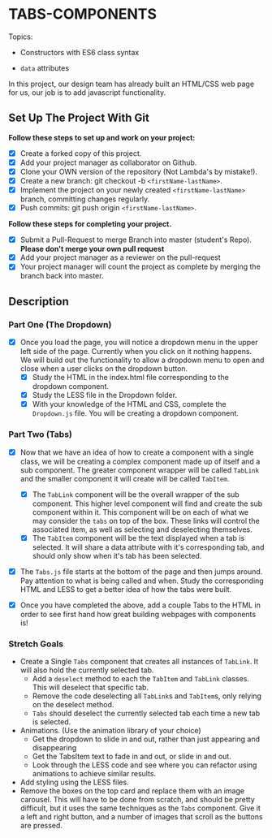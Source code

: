 # TABS-COMPONENTS

Topics:

* Constructors with ES6 class syntax

* `data` attributes

In this project, our design team has already built an HTML/CSS web page for us, our job is to add javascript functionality.

## Set Up The Project With Git

**Follow these steps to set up and work on your project:**

* [x] Create a forked copy of this project.
* [x] Add your project manager as collaborator on Github.
* [x] Clone your OWN version of the repository (Not Lambda's by mistake!).
* [x] Create a new branch: git checkout -b `<firstName-lastName>`.
* [x] Implement the project on your newly created `<firstName-lastName>` branch, committing changes regularly.
* [x] Push commits: git push origin `<firstName-lastName>`.

**Follow these steps for completing your project.**

* [x] Submit a Pull-Request to merge <firstName-lastName> Branch into master (student's  Repo). **Please don't merge your own pull request**
* [x] Add your project manager as a reviewer on the pull-request
* [x] Your project manager will count the project as complete by merging the branch back into master.

## Description

### Part One (The Dropdown)

* [x] Once you load the page, you will notice a dropdown menu in the upper left side of the page. Currently when you click on it nothing happens. We will build out the functionality to allow a dropdown menu to open and close when a user clicks on the dropdown button.
  * [x] Study the HTML in the index.html file corresponding to the dropdown component.
  * [x] Study the LESS file in the Dropdown folder. 
  * [x] With your knowledge of the HTML and CSS, complete the `Dropdown.js` file. You will be creating a dropdown component.

### Part Two (Tabs)

* [x] Now that we have an idea of how to create a component with a single class, we will be creating a complex component made up of itself and a sub component. The greater component wrapper will be called `TabLink` and the smaller component it will create will be called `TabItem`.
  * [x] The `TabLink` component will be the overall wrapper of the sub component. This higher level component will find and create the sub component within it. This component will be on each of what we may consider the `tabs` on top of the box. These links will control the associated item, as well as selecting and deselecting themselves.
  * [x] The `TabItem` component will be the text displayed when a tab is selected. It will share a data attribute with it's corresponding tab, and should only show when it's tab has been selected.

* [x] The `Tabs.js` file starts at the bottom of the page and then jumps around. Pay attention to what is being called and when. Study the corresponding HTML and LESS to get a better idea of how the tabs were built.

* [x] Once you have completed the above, add a couple Tabs to the HTML in order to see first hand how great building webpages with components is!

### Stretch Goals

* Create a Single `Tabs` component that creates all instances of `TabLink`. It will also hold the currently selected tab. 
  * Add a `deselect` method to each the `TabItem` and `TabLink` classes. This will deselect that specific tab.
  * Remove the code deselecting all `TabLink`s and `TabItem`s, only relying on the deselect method.
  * `Tabs` should deselect the currently selected tab each time a new tab is selected.
* Animations. (Use the animation library of your choice)
  * Get the dropdown to slide in and out, rather than just appearing and disappearing
  * Get the TabsItem text to fade in and out, or slide in and out.
  * Look through the LESS code and see where you can refactor using animations to achieve similar results.
* Add styling using the LESS files.
* Remove the boxes on the top card and replace them with an image carousel. This will have to be done from scratch, and should be pretty difficult, but it uses the same techniques as the `Tabs` component. Give it a left and right button, and a number of images that scroll as the buttons are pressed.